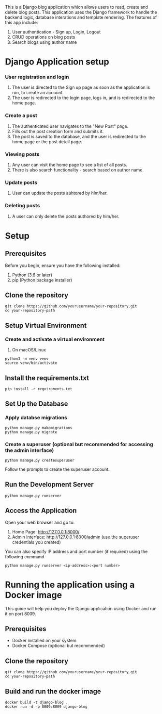 This is a Django blog application which allows users to read, create and delete blog posts. This application uses the Django framework to handle the backend logic, database interations and template rendering. 
The features of this app include:
1. User authentication - Sign up, Login, Logout
2. CRUD operations on blog posts
3. Search blogs using author name

# Django Application setup
### User registration and login
1. The user is directed to the Sign up page as soon as the application is run, to create an account.
2. The user is redirected to the login page, logs in, and is redirected to the home page. 

### Create a post
1. The authenticated user navigates to the "New Post" page.
2. Fills out the post creation form and submits it.
3. The post is saved to the database, and the user is redirected to the home page or the post detail page. 

### Viewing posts
1. Any user can visit the home page to see a list of all posts.
2. There is also search functionality - search based on author name.

### Update posts
1. User can update the posts auhtored by him/her.

### Deleting posts
1. A user can only delete the posts authored by him/her. 

# Setup
## Prerequisites

Before you begin, ensure you have the following installed:
1. Python (3.6 or later)
2. pip (Python package installer)

## Clone the repository
```
git clone https://github.com/yourusername/your-repository.git
cd your-repository-path
```
## Setup Virtual Environment
### Create and activate a virtual environment
1. On macOS/Linux
```
python3 -m venv venv
source venv/bin/activate
```

## Install the requirements.txt
```
pip install -r requirements.txt
```

## Set Up the Database
### Apply databse migrations
```
python manage.py makemigrations
python manage.py migrate
```

### Create a superuser (optional but recommended for accessing the admin interface)
```
python manage.py createsuperuser
```

Follow the prompts to create the superuser account.

## Run the Development Server
```
python manage.py runserver
```

## Access the Application
Open your web browser and go to:

1. Home Page: http://127.0.0.1:8000/
2. Admin Interface: http://127.0.0.1:8000/admin (use the superuser credentials you created)

You can also specify IP address and port number (if required) using the following command
```
python manage.py runserver <ip-address>:<port number>
```


# Running the application using a Docker image
This guide will help you deploy the Django application using Docker and run it on port 8009.

## Prerequisites
- Docker installed on your system
- Docker Compose (optional but recommended)

## Clone the repository
```
git clone https://github.com/yourusername/your-repository.git
cd your-repository-path
```

## Build and run the docker image
```
docker build -t django-blog .
docker run -d -p 8009:8009 django-blog
```


